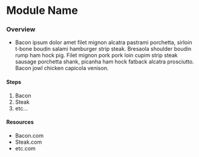 # Module Name

### Overview
* Bacon ipsum dolor amet filet mignon alcatra pastrami porchetta, sirloin t-bone boudin salami hamburger strip steak. Bresaola shoulder boudin rump ham hock pig. Filet mignon pork pork loin cupim strip steak sausage porchetta shank, picanha ham hock fatback alcatra prosciutto. Bacon jowl chicken capicola venison.

#### Steps
1. Bacon
2. Steak
3. etc... 

#### Resources
* Bacon.com
* Steak.com
* etc.com
